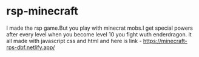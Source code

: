 # rsp-minecraft
I made the rsp game.But you play with minecrat mobs.I get special powers after every level when you become level 10 you fight wuth enderdragon. it all made with javascript css and html
and here is link - https://minecraft-rps-dbf.netlify.app/
